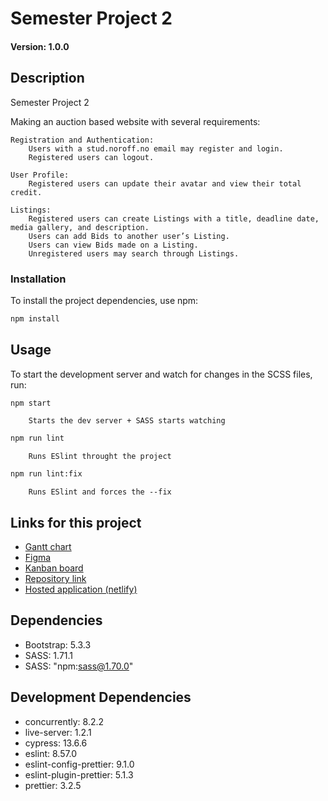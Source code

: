 # Semester Project 2

#### Version: 1.0.0

## Description
Semester Project 2

Making an auction based website with several requirements:
    
    Registration and Authentication:
        Users with a stud.noroff.no email may register and login.
        Registered users can logout.

    User Profile:
        Registered users can update their avatar and view their total credit.

    Listings:
        Registered users can create Listings with a title, deadline date, media gallery, and description.
        Users can add Bids to another user’s Listing.
        Users can view Bids made on a Listing.
        Unregistered users may search through Listings.

### Installation
To install the project dependencies, use npm:

```bash
npm install
```

## Usage

To start the development server and watch for changes in the SCSS files, run:

```bash
npm start
```
        Starts the dev server + SASS starts watching

```bash
npm run lint
```
        Runs ESlint throught the project
```bash
npm run lint:fix
```
        Runs ESlint and forces the --fix

## Links for this project

* [Gantt chart]() 
* [Figma](https://www.figma.com/file/fwL7cQzRu2N16CrPjSxyT1/Semester-Project-2?type=design&node-id=0%3A1&mode=design&t=B5Fd4waF4Lo7GPzQ-1)
* [Kanban board](https://trello.com/b/b0XmNfSZ/kanban-semester-project-2)
* [Repository link](https://github.com/FadeCap/Semester-Project-2)
* [Hosted application (netlify)](https://workflow--semeter-project-2-stian.netlify.app/)


## Dependencies
* Bootstrap: 5.3.3
* SASS: 1.71.1
* SASS: "npm:sass@1.70.0"

## Development Dependencies
* concurrently: 8.2.2
* live-server: 1.2.1
* cypress: 13.6.6
* eslint: 8.57.0
* eslint-config-prettier: 9.1.0
* eslint-plugin-prettier: 5.1.3
* prettier: 3.2.5
    
